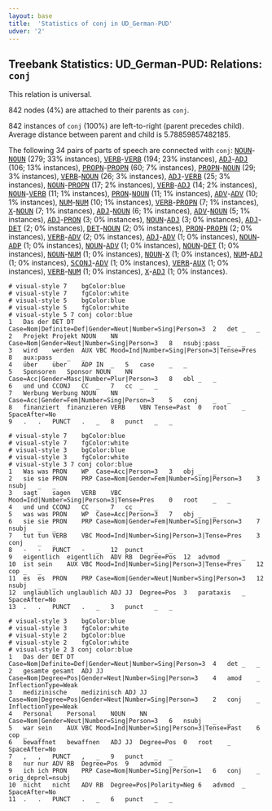 ```yaml
---
layout: base
title:  'Statistics of conj in UD_German-PUD'
udver: '2'
---
```


## Treebank Statistics: UD_German-PUD: Relations: `conj`

This relation is universal.

842 nodes (4%) are attached to their parents as `conj`.

842 instances of `conj` (100%) are left-to-right (parent precedes child).
Average distance between parent and child is 5.78859857482185.

The following 34 pairs of parts of speech are connected with `conj`: <tt><a href="de_pud-pos-NOUN.html">NOUN</a></tt>-<tt><a href="de_pud-pos-NOUN.html">NOUN</a></tt> (279; 33% instances), <tt><a href="de_pud-pos-VERB.html">VERB</a></tt>-<tt><a href="de_pud-pos-VERB.html">VERB</a></tt> (194; 23% instances), <tt><a href="de_pud-pos-ADJ.html">ADJ</a></tt>-<tt><a href="de_pud-pos-ADJ.html">ADJ</a></tt> (106; 13% instances), <tt><a href="de_pud-pos-PROPN.html">PROPN</a></tt>-<tt><a href="de_pud-pos-PROPN.html">PROPN</a></tt> (60; 7% instances), <tt><a href="de_pud-pos-PROPN.html">PROPN</a></tt>-<tt><a href="de_pud-pos-NOUN.html">NOUN</a></tt> (29; 3% instances), <tt><a href="de_pud-pos-VERB.html">VERB</a></tt>-<tt><a href="de_pud-pos-NOUN.html">NOUN</a></tt> (26; 3% instances), <tt><a href="de_pud-pos-ADJ.html">ADJ</a></tt>-<tt><a href="de_pud-pos-VERB.html">VERB</a></tt> (25; 3% instances), <tt><a href="de_pud-pos-NOUN.html">NOUN</a></tt>-<tt><a href="de_pud-pos-PROPN.html">PROPN</a></tt> (17; 2% instances), <tt><a href="de_pud-pos-VERB.html">VERB</a></tt>-<tt><a href="de_pud-pos-ADJ.html">ADJ</a></tt> (14; 2% instances), <tt><a href="de_pud-pos-NOUN.html">NOUN</a></tt>-<tt><a href="de_pud-pos-VERB.html">VERB</a></tt> (11; 1% instances), <tt><a href="de_pud-pos-PRON.html">PRON</a></tt>-<tt><a href="de_pud-pos-NOUN.html">NOUN</a></tt> (11; 1% instances), <tt><a href="de_pud-pos-ADV.html">ADV</a></tt>-<tt><a href="de_pud-pos-ADV.html">ADV</a></tt> (10; 1% instances), <tt><a href="de_pud-pos-NUM.html">NUM</a></tt>-<tt><a href="de_pud-pos-NUM.html">NUM</a></tt> (10; 1% instances), <tt><a href="de_pud-pos-VERB.html">VERB</a></tt>-<tt><a href="de_pud-pos-PROPN.html">PROPN</a></tt> (7; 1% instances), <tt><a href="de_pud-pos-X.html">X</a></tt>-<tt><a href="de_pud-pos-NOUN.html">NOUN</a></tt> (7; 1% instances), <tt><a href="de_pud-pos-ADJ.html">ADJ</a></tt>-<tt><a href="de_pud-pos-NOUN.html">NOUN</a></tt> (6; 1% instances), <tt><a href="de_pud-pos-ADV.html">ADV</a></tt>-<tt><a href="de_pud-pos-NOUN.html">NOUN</a></tt> (5; 1% instances), <tt><a href="de_pud-pos-ADJ.html">ADJ</a></tt>-<tt><a href="de_pud-pos-PRON.html">PRON</a></tt> (3; 0% instances), <tt><a href="de_pud-pos-NOUN.html">NOUN</a></tt>-<tt><a href="de_pud-pos-ADJ.html">ADJ</a></tt> (3; 0% instances), <tt><a href="de_pud-pos-ADJ.html">ADJ</a></tt>-<tt><a href="de_pud-pos-DET.html">DET</a></tt> (2; 0% instances), <tt><a href="de_pud-pos-DET.html">DET</a></tt>-<tt><a href="de_pud-pos-NOUN.html">NOUN</a></tt> (2; 0% instances), <tt><a href="de_pud-pos-PRON.html">PRON</a></tt>-<tt><a href="de_pud-pos-PROPN.html">PROPN</a></tt> (2; 0% instances), <tt><a href="de_pud-pos-VERB.html">VERB</a></tt>-<tt><a href="de_pud-pos-ADV.html">ADV</a></tt> (2; 0% instances), <tt><a href="de_pud-pos-ADJ.html">ADJ</a></tt>-<tt><a href="de_pud-pos-ADV.html">ADV</a></tt> (1; 0% instances), <tt><a href="de_pud-pos-NOUN.html">NOUN</a></tt>-<tt><a href="de_pud-pos-ADP.html">ADP</a></tt> (1; 0% instances), <tt><a href="de_pud-pos-NOUN.html">NOUN</a></tt>-<tt><a href="de_pud-pos-ADV.html">ADV</a></tt> (1; 0% instances), <tt><a href="de_pud-pos-NOUN.html">NOUN</a></tt>-<tt><a href="de_pud-pos-DET.html">DET</a></tt> (1; 0% instances), <tt><a href="de_pud-pos-NOUN.html">NOUN</a></tt>-<tt><a href="de_pud-pos-NUM.html">NUM</a></tt> (1; 0% instances), <tt><a href="de_pud-pos-NOUN.html">NOUN</a></tt>-<tt><a href="de_pud-pos-X.html">X</a></tt> (1; 0% instances), <tt><a href="de_pud-pos-NUM.html">NUM</a></tt>-<tt><a href="de_pud-pos-ADJ.html">ADJ</a></tt> (1; 0% instances), <tt><a href="de_pud-pos-SCONJ.html">SCONJ</a></tt>-<tt><a href="de_pud-pos-ADV.html">ADV</a></tt> (1; 0% instances), <tt><a href="de_pud-pos-VERB.html">VERB</a></tt>-<tt><a href="de_pud-pos-AUX.html">AUX</a></tt> (1; 0% instances), <tt><a href="de_pud-pos-VERB.html">VERB</a></tt>-<tt><a href="de_pud-pos-NUM.html">NUM</a></tt> (1; 0% instances), <tt><a href="de_pud-pos-X.html">X</a></tt>-<tt><a href="de_pud-pos-ADJ.html">ADJ</a></tt> (1; 0% instances).


~~~ conllu
# visual-style 7	bgColor:blue
# visual-style 7	fgColor:white
# visual-style 5	bgColor:blue
# visual-style 5	fgColor:white
# visual-style 5 7 conj	color:blue
1	Das	der	DET	DT	Case=Nom|Definite=Def|Gender=Neut|Number=Sing|Person=3	2	det	_	_
2	Projekt	Projekt	NOUN	NN	Case=Nom|Gender=Neut|Number=Sing|Person=3	8	nsubj:pass	_	_
3	wird	werden	AUX	VBC	Mood=Ind|Number=Sing|Person=3|Tense=Pres	8	aux:pass	_	_
4	über	über	ADP	IN	_	5	case	_	_
5	Sponsoren	Sponsor	NOUN	NN	Case=Acc|Gender=Masc|Number=Plur|Person=3	8	obl	_	_
6	und	und	CCONJ	CC	_	7	cc	_	_
7	Werbung	Werbung	NOUN	NN	Case=Acc|Gender=Fem|Number=Sing|Person=3	5	conj	_	_
8	finanziert	finanzieren	VERB	VBN	Tense=Past	0	root	_	SpaceAfter=No
9	.	.	PUNCT	.	_	8	punct	_	_

~~~


~~~ conllu
# visual-style 7	bgColor:blue
# visual-style 7	fgColor:white
# visual-style 3	bgColor:blue
# visual-style 3	fgColor:white
# visual-style 3 7 conj	color:blue
1	Was	was	PRON	WP	Case=Acc|Person=3	3	obj	_	_
2	sie	sie	PRON	PRP	Case=Nom|Gender=Fem|Number=Sing|Person=3	3	nsubj	_	_
3	sagt	sagen	VERB	VBC	Mood=Ind|Number=Sing|Person=3|Tense=Pres	0	root	_	_
4	und	und	CCONJ	CC	_	7	cc	_	_
5	was	was	PRON	WP	Case=Acc|Person=3	7	obj	_	_
6	sie	sie	PRON	PRP	Case=Nom|Gender=Fem|Number=Sing|Person=3	7	nsubj	_	_
7	tut	tun	VERB	VBC	Mood=Ind|Number=Sing|Person=3|Tense=Pres	3	conj	_	_
8	-	-	PUNCT	-	_	12	punct	_	_
9	eigentlich	eigentlich	ADV	RB	Degree=Pos	12	advmod	_	_
10	ist	sein	AUX	VBC	Mood=Ind|Number=Sing|Person=3|Tense=Pres	12	cop	_	_
11	es	es	PRON	PRP	Case=Nom|Gender=Neut|Number=Sing|Person=3	12	nsubj	_	_
12	unglaublich	unglaublich	ADJ	JJ	Degree=Pos	3	parataxis	_	SpaceAfter=No
13	.	.	PUNCT	.	_	3	punct	_	_

~~~


~~~ conllu
# visual-style 3	bgColor:blue
# visual-style 3	fgColor:white
# visual-style 2	bgColor:blue
# visual-style 2	fgColor:white
# visual-style 2 3 conj	color:blue
1	Das	der	DET	DT	Case=Nom|Definite=Def|Gender=Neut|Number=Sing|Person=3	4	det	_	_
2	gesamte	gesamt	ADJ	JJ	Case=Nom|Degree=Pos|Gender=Neut|Number=Sing|Person=3	4	amod	_	InflectionType=Weak
3	medizinische	medizinisch	ADJ	JJ	Case=Nom|Degree=Pos|Gender=Neut|Number=Sing|Person=3	2	conj	_	InflectionType=Weak
4	Personal	Personal	NOUN	NN	Case=Nom|Gender=Neut|Number=Sing|Person=3	6	nsubj	_	_
5	war	sein	AUX	VBC	Mood=Ind|Number=Sing|Person=3|Tense=Past	6	cop	_	_
6	bewaffnet	bewaffnen	ADJ	JJ	Degree=Pos	0	root	_	SpaceAfter=No
7	,	,	PUNCT	,	_	9	punct	_	_
8	nur	nur	ADV	RB	Degree=Pos	9	advmod	_	_
9	ich	ich	PRON	PRP	Case=Nom|Number=Sing|Person=1	6	conj	_	orig_deprel=nsubj
10	nicht	nicht	ADV	RB	Degree=Pos|Polarity=Neg	6	advmod	_	SpaceAfter=No
11	.	.	PUNCT	.	_	6	punct	_	_

~~~


